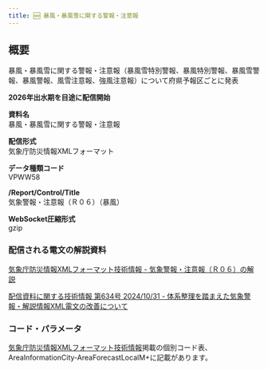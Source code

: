 ```yaml
---
title: 🆕 暴風・暴風雪に関する警報・注意報
---
```


## 概要
暴風・暴風雪に関する警報・注意報（暴風雪特別警報、暴風特別警報、暴風雪警報、暴風警報、風雪注意報、強風注意報）について府県予報区ごとに発表

**2026年出水期を目途に配信開始**

**資料名** <br/>
暴風・暴風雪に関する警報・注意報
 
**配信形式** <br/>
気象庁防災情報XMLフォーマット

**データ種類コード** <br/>
VPWW58

**/Report/Control/Title** <br/>
気象警報・注意報（Ｒ０６）（暴風）
 
**WebSocket圧縮形式** <br/>
gzip

### 配信される電文の解説資料
[気象庁防災情報XMLフォーマット技術情報 - 気象警報・注意報（Ｒ０６）の解説](https://dmdata.jp/docs/jma/manual/0206-0206.pdf)


[配信資料に関する技術情報 第634号 2024/10/31 - 体系整理を踏まえた気象警報・解説情報XML電文の改善について](https://dmdata.jp/docs/jma/technical/634.pdf)

### コード・パラメータ
[気象庁防災情報XMLフォーマット技術情報](http://xml.kishou.go.jp/tec_material.html)掲載の個別コード表、AreaInformationCity-AreaForecastLocalM+に記載があります。
